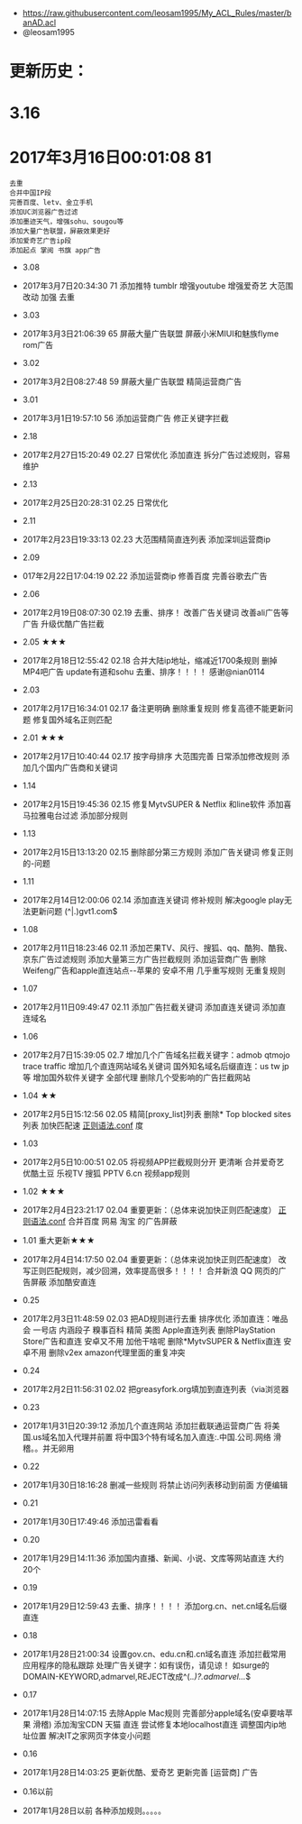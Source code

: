 * https://raw.githubusercontent.com/leosam1995/My_ACL_Rules/master/banAD.acl
* @leosam1995
# 更新历史：

# 3.16
# 2017年3月16日00:01:08 81
	去重
	合并中国IP段
	完善百度、letv、金立手机
	添加UC浏览器广告过滤
	添加墨迹天气，增强sohu、sougou等
	添加大量广告联盟，屏蔽效果更好
	添加爱奇艺广告ip段
	添加起点 掌阅 书旗 app广告

* 3.08
* 2017年3月7日20:34:30 71
	添加推特 tumblr 增强youtube
	增强爱奇艺
	大范围改动 加强 去重
	
* 3.03
* 2017年3月3日21:06:39 65
	屏蔽大量广告联盟
	屏蔽小米MIUI和魅族flyme rom广告
	
* 3.02
* 2017年3月2日08:27:48 59
	屏蔽大量广告联盟
	精简运营商广告
	
* 3.01
* 2017年3月1日19:57:10 56
	添加运营商广告
	修正关键字拦截
	
* 2.18
* 2017年2月27日15:20:49 02.27
	日常优化
	添加直连
	拆分广告过滤规则，容易维护
	
* 2.13
* 2017年2月25日20:28:31 02.25
	日常优化
	
* 2.11
* 2017年2月23日19:33:13 02.23
	大范围精简直连列表
	添加深圳运营商ip
	
* 2.09
* 017年2月22日17:04:19 02.22
	添加运营商ip
	修善百度
	完善谷歌去广告
	
* 2.06
* 2017年2月19日08:07:30 02.19
	去重、排序！
	改善广告关键词
	改善ali广告等广告
	升级优酷广告拦截
	
* 2.05 ★★★
* 2017年2月18日12:55:42 02.18
	合并大陆ip地址，缩减近1700条规则
	删掉MP4吧广告
	update有道和sohu
	去重、排序！！！！
	感谢@nian0114
	
* 2.03
* 2017年2月17日16:34:01 02.17
	备注更明确
	删除重复规则
	修复高德不能更新问题
	修复国外域名正则匹配
	
* 2.01 ★★★
* 2017年2月17日10:40:44 02.17
	按字母排序
	大范围完善
	日常添加修改规则
	添加几个国内广告商和关键词
	
* 1.14
* 2017年2月15日19:45:36 02.15
	修复MytvSUPER & Netflix 和line软件
	添加喜马拉雅电台过滤
	添加部分规则
	
* 1.13
* 2017年2月15日13:13:20 02.15
	删除部分第三方规则
	添加广告关键词
	修复正则的\-问题
	
* 1.11
* 2017年2月14日12:00:06 02.14
	添加直连关键词
	修补规则
	解决google play无法更新问题 (^|\.)gvt1\.com$
	
* 1.08
* 2017年2月11日18:23:46 02.11
	添加芒果TV、风行、搜狐、qq、酷狗、酷我、京东广告过滤规则
	添加大量第三方广告拦截规则
	添加运营商广告
	删除Weifeng广告和apple直连站点--苹果的 安卓不用
	几乎重写规则 无重复规则
	
* 1.07
* 2017年2月11日09:49:47 02.11
	添加广告拦截关键词
	添加直连关键词
	添加直连域名
	
* 1.06
* 2017年2月7日15:39:05 02.7
	增加几个广告域名拦截关键字：admob qtmojo trace traffic
	增加几个直连网站域名关键词
	国外知名域名后缀直连：us tw jp等
	增加国外软件关键字 全部代理
	删除几个受影响的广告拦截网站
	
* 1.04 ★★
* 2017年2月5日15:12:56 02.05
	精简[proxy_list]列表
	删除* Top blocked sites列表 加快匹配速 [正则语法.conf](正则语法.conf) 度
	
* 1.03
* 2017年2月5日10:00:51 02.05
	将视频APP拦截规则分开 更清晰
	合并爱奇艺 优酷土豆 乐视TV 搜狐 PPTV 6.cn 视频app规则
	
* 1.02 ★★★
* 2017年2月4日23:21:17  02.04
	重要更新：（总体来说加快正则匹配速度） [正则语法.conf](正则语法.conf) 
	合并百度 网易 淘宝 的广告屏蔽
	
* 1.01 重大更新★★★
* 2017年2月4日14:17:50  02.04
	重要更新：（总体来说加快正则匹配速度）
	改写正则匹配规则，减少回溯，效率提高很多！！！！
	合并新浪 QQ 网页的广告屏蔽
	添加酷安直连
	
* 0.25
* 2017年2月3日11:48:59  02.03
	把AD规则进行去重 排序优化
	添加直连：唯品会 一号店 内涵段子 糗事百科
	精简 美图 Apple直连列表
	删除PlayStation Store广告和直连 安卓又不用 加他干啥呢
	删除*MytvSUPER & Netflix直连 安卓不用
	删除v2ex amazon代理里面的重复冲突
	
* 0.24
* 2017年2月2日11:56:31  02.02
	把greasyfork.org填加到直连列表（via浏览器
	
* 0.23
* 2017年1月31日20:39:12
	添加几个直连网站
	添加拦截联通运营商广告
	将美国.us域名加入代理并前置
	将中国3个特有域名加入直连:.中国.公司.网络 滑稽。。并无卵用
	
* 0.22
* 2017年1月30日18:16:28
	删减一些规则
	将禁止访问列表移动到前面 方便编辑
	
* 0.21
* 2017年1月30日17:49:46
	添加迅雷看看
	
* 0.20
* 2017年1月29日14:11:36
	添加国内直播、新闻、小说、文库等网站直连 大约20个
	
* 0.19
* 2017年1月29日12:59:43
	去重、排序！！！！
	添加org.cn、net.cn域名后缀直连
	
* 0.18
* 2017年1月28日21:00:34
	设置gov.cn、edu.cn和.cn域名直连
	添加拦截常用应用程序的隐私跟踪
	处理广告关键字：如有误伤，请见谅！
	如surge的DOMAIN-KEYWORD,admarvel,REJECT改成^(.*\.)?.*admarvel.*\..*$
	
* 0.17
* 2017年1月28日14:07:15
	去除Apple Mac规则 完善部分apple域名(安卓要啥苹果 滑稽)
	添加淘宝CDN 天猫 直连
	尝试修复本地localhost直连
	调整国内ip地址位置
	解决IT之家网页字体变小问题
	
* 0.16
* 2017年1月28日14:03:25
	更新优酷、爱奇艺
	更新完善 [运营商] 广告
	
* 0.16以前
* 2017年1月28日以前
	各种添加规则。。。。。
